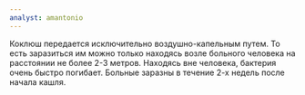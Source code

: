 ```yaml
---
analyst: amantonio
---
```


Коклюш передается исключительно воздушно-капельным путем. То есть заразиться им можно только находясь возле больного человека на расстоянии не более 2-3 метров. Находясь вне человека, бактерия очень быстро погибает. Больные заразны в течение 2-х недель после начала кашля.
